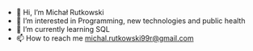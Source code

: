 - 👋 Hi, I’m Michał Rutkowski
- 👀 I’m interested in Programming, new technologies and public health
- 🌱 I’m currently learning SQL
- 📫 How to reach me michal.rutkowski99r@gmail.com

<!---
MichalPublicHealth/MichalPublicHealth is a ✨ special ✨ repository because its `README.md` (this file) appears on your GitHub profile.
You can click the Preview link to take a look at your changes.
--->
